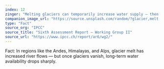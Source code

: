 ```yaml
---
index: 12
zinger: "Melting glaciers can temporarily increase water supply — then cause collapse."
companion_image_url: "https://source.unsplash.com/random/?glacier,melt,water-supply,climate"
type: "Fact"
source_org: "IPCC"
source_title: "Sixth Assessment Report – Working Group II"
source_url: "https://www.ipcc.ch/report/ar6/wg2/"
---
```

Fact: In regions like the Andes, Himalayas, and Alps, glacier melt has increased river flows — but once glaciers vanish, long-term water availability drops sharply.
